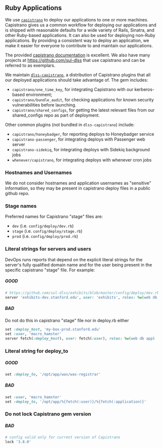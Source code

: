 ## Ruby Applications

We use [`capistrano`](http://capistranorb.com) to deploy our applications to one or more machines. Capistrano gives us a common workflow for deploying our applications and is shipped with reasonable defaults for a wide variety of Rails, Sinatra, and other Ruby-based applications. It can also be used for deploying non-Ruby applications. By providing a consistent way to deploy an application, we make it easier for everyone to contribute to and maintain our applications.

The provided [capistrano documentation](http://capistranorb.com/) is excellent.  We also have many projects at https://github.com/sul-dlss that use capistrano and can be referred to as exemplars.

We maintain [`dlss-capistrano`](https://github.com/sul-dlss/dlss-capistrano), a distribution of Capistrano plugins that all our deployed applications should take advantage of. The gem includes:

- `capistrano/one_time_key`, for integrating Capistrano with our kerberos-based environment;
- `capistrano/bundle_audit`, for checking applications for known security vulnerabilities before launching.
- `capistrano/shared_configs`, for getting the latest relevant files from our shared_configs repo as part of deployment.

Other common plugins (not bundled in `dlss-capistrano`) include:

- `capistrano/honeybadger`, for reporting deploys to Honeybadger service
- `capistrano-passenger`, for integrating deploys with Passenger web server
- `capistrano-sidekiq`, for integrating deploys with Sidekiq background jobs
- `whenever/capistrano`, for integrating deploys with whenever cron jobs

### Hostnames and Usernames

We do not consider hostnames and application usernames as "sensitive" information, so they may be present in capistrano deploy files in a public github repo.

### Stage names

Preferred names for Capistrano "stage" files are:

- `dev`  (i.e. `config/deploy/dev.rb`)
- `stage` (i.e. `config/deploy/stage.rb`)
- `prod` (i.e. `config/deploy/prod.rb`)

### Literal strings for servers and users

DevOps runs reports that depend on the explicit literal strings for the server's fully qualified domain name and for the user being present in the specific capistrano "stage" file.  For example:

##### GOOD

```ruby
# https://github.com/sul-dlss/exhibits/blob/master/config/deploy/dev.rb#L2
server 'exhibits-dev.stanford.edu', user: 'exhibits', roles: %w(web db app)
```

##### BAD

Do not do this in capistrano "stage" file nor in deploy.rb either
```ruby
set :deploy_host, 'my-box-prod.stanford.edu'
set :user, 'macro_hamster'
server fetch(:deploy_host), user: fetch(:user), roles: %w(web db app)
```

### Literal string for deploy_to

##### GOOD

```ruby
set :deploy_to, '/opt/app/was/was-registrar'
```

##### BAD

```ruby
set :user, 'macro_hamster'
set :deploy_to, '/opt/app/%{fetch(:user)}/%{fetch(:application)}'
```

### Do not lock Capistrano gem version

##### BAD

```ruby
# config valid only for current version of Capistrano
lock '3.8.0'
```
